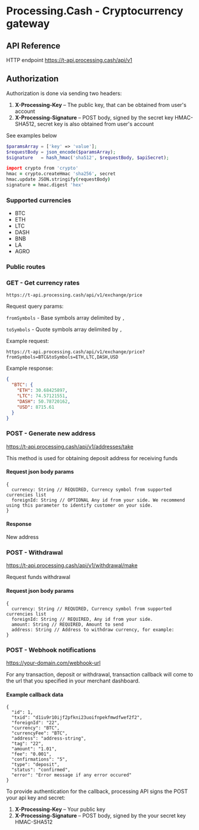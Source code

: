 # Processing.Cash - Cryptocurrency gateway

## API Reference

HTTP endpoint https://t-api.processing.cash/api/v1

## Authorization

Authorization is done via sending two headers:

1. **X-Processing-Key** – The public key, that can be obtained from user's account
2. **X-Processing-Signature** – POST body, signed by the secret key HMAC-SHA512, secret key is also obtained from user's account

See examples below

```php
$paramsArray = ['key' => 'value'];
$requestBody = json_encode($paramsArray);
$signature   = hash_hmac('sha512', $requestBody, $apiSecret);
```

```coffeescript
import crypto from 'crypto'
hmac = crypto.createHmac 'sha256', secret
hmac.update JSON.stringify(requestBody)
signature = hmac.digest 'hex'
```

### Supported currencies

- BTC
- ETH
- LTC
- DASH
- BNB
- LA
- AGRO

### Public routes

### GET - Get currency rates

`https://t-api.processing.cash/api/v1/exchange/price`

Request query params:

`fromSymbols` - Base symbols array delimited by `,`

`toSymbols` - Quote symbols array delimited by `,`

Example request:

`https://t-api.processing.cash/api/v1/exchange/price?fromSymbols=BTC&toSymbols=ETH,LTC,DASH,USD`

Example response:

```json
{
  "BTC": {
    "ETH": 30.68425897,
    "LTC": 74.57121551,
    "DASH": 50.78720162,
    "USD": 8715.61
  }
}
```

### POST - Generate new address

https://t-api.processing.cash/api/v1/addresses/take

This method is used for obtaining deposit address for receiving funds

#### Request json body params

```
{
  currency: String // REQUIRED, Currency symbol from supported currencies list
  foreignId: String // OPTIONAL Any id from your side. We recommend using this parameter to identify customer on your side.
}
```

#### Response

New address

### POST - Withdrawal

https://t-api.processing.cash/api/v1/withdrawal/make

Request funds withdrawal

#### Request json body params

```
{
  currency: String // REQUIRED, Currency symbol from supported currencies list
  foreignId: String // REQUIRED, Any id from your side.
  amount: String // REQUIRED, Amount to send
  address: String // Address to withdraw currency, for example:
}
```

### POST - Webhook notifications

https://your-domain.com/webhook-url

For any transaction, deposit or withdrawal, transaction callback will come to the url that you specified in your merchant dashboard.

#### Example callback data

```
{
  "id": 1,
  "txid": "d1iu9r10ijf2pfkni23uoifnpekfmwdfwef2f2",
  "foreignId": "22",
  "currency": "BTC",
  "currencyFee": "BTC",
  "address": "address-string",
  "tag": "22",
  "amount": "1.01",
  "fee": "0.001",
  "confirmations": "5",
  "type": "deposit",
  "status": "confirmed",
  "error": "Error message if any error occured"
}
```

To provide authentication for the callback, processing API signs the POST your api key and secret:

1. **X-Processing-Key** – Your public key
2. **X-Processing-Signature** – POST body, signed by the your secret key HMAC-SHA512
